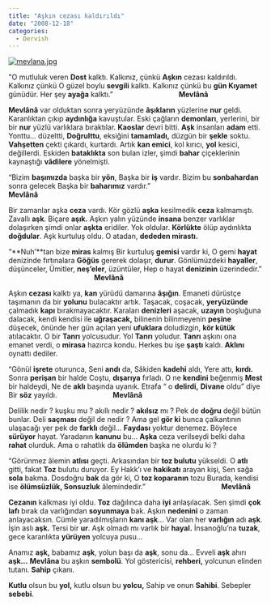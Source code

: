 ```yaml
---
title: "Aşkın cezası kaldırıldı"
date: "2008-12-18"
categories: 
  - Dervish
---
```


[![mevlana.jpg](/uploads/2008/12/mevlana-1.jpg)](/uploads/2008/12/mevlana-1.jpg "mevlana.jpg")

"O mutluluk veren **Dost** kalktı. Kalkınız, çünkü **Aşkın** cezası kaldırıldı. Kalkınız çünkü O güzel boylu **sevgili** kalktı. Kalkınız çünkü bu **gün Kıyamet** günüdür. Her şey **ayağa** kalktı.”                                 **Mevlânâ**

**Mevlânâ** var olduktan sonra yeryüzünde **âşıkların** yüzlerine **nur** geldi. Karanlıktan çıkıp **aydınlığa** kavuştular. Eski çağların **demonları**, yerlerini, bir bir **nur** yüzlü varlıklara bıraktılar. **Kaoslar** devri bitti. **Aşk** insanları **adam** etti. Yonttu… düzeltti, **Doğrulttu**, eksiğini **tamamladı,** düzgün bir **şekle** soktu. **Vahşetten** çekti çıkardı, kurtardı. Artık **kan emici**, kol kırıcı, **yol** kesici, değillerdi. Eskiden **bataklıkta** son bulan izler, şimdi **bahar** çiçeklerinin kaynaştığı **vâdilere** yönelmişti.

“Bizim **başımızda** başka bir **yön**, Başka bir **iş** vardır. Bizim bu **sonbahardan** sonra gelecek Başka bir **baharımız** vardır.”                                          **Mevlânâ**

Bir zamanlar aşka **ceza** vardı. Kör gözlü **aşka** kesilmedik **ceza** kalmamıştı. Zavallı **aşk**. Biçare **aşık.** Aşkın yalın yüzünde **insana** benzer varlıklar dolaşırken şimdi onlar **aşkta** eridiler. Yok oldular. **Körlükte** ölüp aydınlıkta **doğdular**. Aşk kurtuluş oldu. O atadan, **dededen mirastı.**  

“**Nuh’**tan bize **miras** kalmış Bir kurtuluş **gemisi** vardır ki, O gemi **hayat** denizinde fırtınalara **Göğüs** gererek dolaşır, **durur**. Gönlümüzdeki **hayaller**, düşünceler, Ümitler, **neş’eler**, üzüntüler, Hep o hayat **denizinin** üzerindedir.”                                            **Mevlânâ**

Aşkın **cezası** kalktı ya, **kan** yürüdü damarına **âşığın**. Emaneti dürüstçe taşımanın da bir **yolunu** bulacaktır artık. Taşacak, coşacak, **yeryüzünde** çalmadık **kapı** bırakmayacaktır. Karaları **denizleri** aşacak, **uzayın** boşluğuna dalacak, kendi kendisi ile **uğraşacak,** bilinenin bilinmeyenin **peşine** düşecek, önünde her gün açılan yeni **ufuklara** doludizgin, **kör kütük**  atılacaktır. O bir **Tanrı** yolcusudur. Yol **Tanrı** yoludur. **Tanrı** aşkını ona emanet verdi, o **mirasa** hazırca kondu. Herkes bu işe **şaştı** kaldı. **Aklını** oynattı dediler.

“Gönül **işrete** oturunca, Seni **andı** da, Sâkiden **kadehi** aldı, Yere attı, **kırdı.** Sonra **perişan** bir halde Coştu, **dışarıya** fırladı. O ne **kendini** beğenmiş **Mest** bir haldeydi, Ne de **aklı** başında uyanık. Etrafa “ o **delirdi,** **Divane** oldu” diye Bir **söz** yayıldı.                            **Mevlânâ**

Delilik nedir ? kuşku mu ? akıllı nedir ? **akılsız** mı ? Pek de **doğru** değil bütün bunlar. Deli **saçması** değil de nedir ? Ama gel **gör ki** bunca çalkantının ulaşacağı yer pek de **farklı** değil… **Faydası** yoktur denemez. Böylece **sürüyor** hayat. Yaradanın **kanunu** bu… **Aşka** ceza verilseydi belki daha **rahat** olurduk. Ama o rahatlık da **ölümden** başka ne olurdu ki ?

“Görünmez âlemin **atlısı** geçti. Arkasından bir **toz bulutu** yükseldi. O **atlı** gitti, fakat **Toz** bulutu duruyor. Ey Hakk’ı ve **hakikatı** arayan kişi, Sen sağa **sola** bakma. Dosdoğru **bak** da gör ki, O **toz koparanın** tozu Burada, kendisi ise **ölümsüzlük, Sonsuzluk** âlemindedir.”                                      **Mevlânâ**

**Cezanın** kalkması iyi oldu. **Toz** dağılınca daha **iyi** anlaşılacak. Sen şimdi **çok lafı** bırak da varlığından **soyunmaya** bak. Aşkın **nedenini** o zaman anlayacaksın. Cümle yaradılmışların **kanı aşk**… Var olan her **varlığın** adı **aşk**. İşin aslı **aşk.** Tersi bir **ur**. Aşk olmadı mı varlık bir **hayal.** İnsanoğlu’na **tuzak**, gece karanlıkta **yürüyen** yolcuya pusu…

Anamız **aşk,** babamız **aşk**, yolun başı da **aşk**, sonu da… Evveli **aşk** ahırı **aşk…** **Mevlâna** bu aşkın **sembolü**. Yol göstericisi, **rehberi,** yolcunun elinden tutanı. **Sahip** çıkanı.

**Kutlu** olsun bu **yol,** kutlu olsun bu **yolcu,** Sahip ve onun **Sahibi**. Sebepler **sebebi**.

